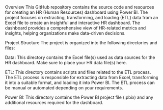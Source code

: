 Overview
This GitHub repository contains the source code and resources for creating an HR (Human Resources) dashboard using Power BI. The project focuses on extracting, transforming, and loading (ETL) data from an Excel file to create an insightful and interactive HR dashboard. The dashboard provides a comprehensive view of HR-related metrics and insights, helping organizations make data-driven decisions.

Project Structure
The project is organized into the following directories and files:

Data: This directory contains the Excel file(s) used as data sources for the HR dashboard. Make sure to place your HR data file(s) here.

ETL: This directory contains scripts and files related to the ETL process. The ETL process is responsible for extracting data from Excel, transforming it into a suitable format, and loading it into Power BI. The ETL process can be manual or automated depending on your requirements.

Power BI: This directory contains the Power BI project file (.pbix) and any additional resources required for the dashboard.

 
